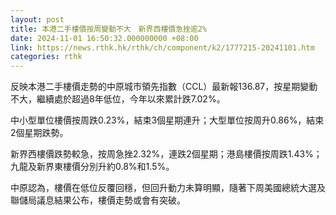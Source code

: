 ```yaml
---
layout: post
title: 本港二手樓價按周變動不大　新界西樓價急挫逾2%
date: 2024-11-01 16:50:32.000000000 +08:00
link: https://news.rthk.hk/rthk/ch/component/k2/1777215-20241101.htm
categories: rthk
---
```


反映本港二手樓價走勢的中原城市領先指數（CCL）最新報136.87，按星期變動不大，繼續處於超過8年低位，今年以來累計跌7.02%。

中小型單位樓價按周跌0.23%，結束3個星期連升；大型單位按周升0.86%，結束2個星期跌勢。

新界西樓價跌勢較急，按周急挫2.32%，連跌2個星期；港島樓價按周跌1.43%；九龍及新界東樓價分別升約0.8%和1.5%。

中原認為，樓價在低位反覆回穩，但回升動力未算明顯，隨著下周美國總統大選及聯儲局議息結果公布，樓價走勢或會有突破。
